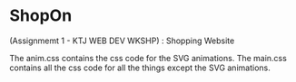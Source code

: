 # ShopOn
(Assignmemt 1 - KTJ WEB DEV WKSHP) : Shopping Website

The anim.css contains the css code for the SVG animations.
The main.css contains all the css code for all the things except the SVG animations.
